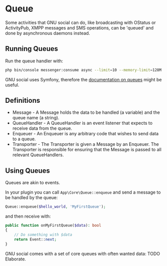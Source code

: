 # Queue

Some activities that GNU social can do, like broadcasting with OStatus or
ActivityPub, XMPP messages and SMS operations, can be 'queued' and done by
asynchronous daemons instead.

## Running Queues

Run the queue handler with:

```sh
php bin/console messenger:consume async --limit=10 --memory-limit=128M --time-limit=3600
```

GNU social uses Symfony, therefore the [documentation on
queues](https://symfony.com/doc/current/messenger.html#deploying-to-production)
might be useful.

## Definitions

* Message - A Message holds the data to be handled (a variable) and the queue name (a string). 
* QueueHandler - A QueueHandler is an event listener that expects to receive data from the queue.
* Enqueuer - An Enqueuer is any arbitrary code that wishes to send data to a queue.
* Transporter - The Transporter is given a Message by an Enqueuer. The Transporter is responsible
  for ensuring that the Message is passed to all relevant QueueHandlers.

## Using Queues

Queues are akin to events.

In your plugin you can call `App\Core\Queue::enqueue` and send a message to
be handled by the queue:

```php
Queue::enqueue($hello_world, 'MyFirstQueue');
```

and then receive with:

```php
public function onMyFirstQueue($data): bool
{
    // Do something with $data
    return Event::next;
}
```

GNU social comes with a set of core queues with often wanted data: TODO Elaborate.